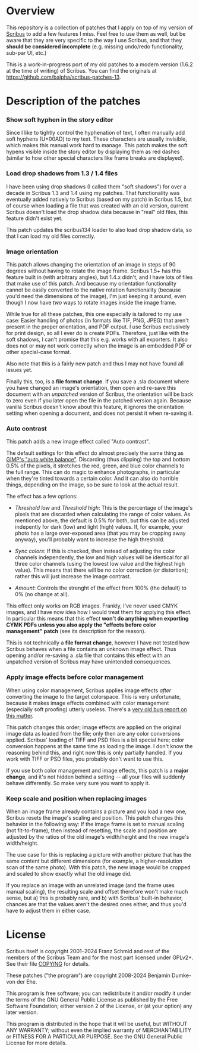# Overview

This repository is a collection of patches that I apply on top of my version of [Scribus](http://www.scribus.net/canvas/Scribus) to add a few features I miss. Feel free to use them as well, but be aware that they are very specific to the way I use Scribus, and that they **should be considered incomplete** (e.g. missing undo/redo functionality, sub-par UI, etc.)

This is a work-in-progress port of my old patches to a modern version (1.6.2 at the time of writing) of Scribus. You can find the originals at https://github.com/balpha/scribus-patches-13.

# Description of the patches

### Show soft hyphen in the story editor

Since I like to tightly control the hyphenation of text, I often manually add soft hyphens (U+00AD) to my text. These characters are usually invisible, which makes this manual work hard to manage. This patch makes the soft hypens visible inside the story editor by displaying them as red dashes (similar to how other special characters like frame breaks are displayed).

### Load drop shadows from 1.3 / 1.4 files

I have been using drop shadows (I called them "soft shadows") for over a decade in Scribus 1.3 and 1.4 using my patches. That functionality was eventually added natively to Scribus (based on my patch) in Scribus 1.5, but of course when loading a file that was created with an old version, current Scribus doesn't load the drop shadow data because in "real" old files, this feature didn't exist yet.

This patch updates the scribus134 loader to also load drop shadow data, so that I can load my old files correctly. 

### Image orientation

This patch allows changing the orientation of an image in steps of 90 degrees without having to rotate the image frame. Scribus 1.5+ has this feature built in (with arbitrary angles), but 1.4.x didn't, and I have lots of files that make use of this patch. And because my orientation functionality cannot be easily converted to the native rotation functionality (because you'd need the dimensions of the image), I'm just keeping it around, even though I now have *two* ways to rotate images inside the image frame.

While true for all these patches, this one especially is tailored to my use case: Easier handling of photos (in formats like TIF, PNG, JPEG) that aren't present in the proper orientation, and PDF output. I use Scribus exclusively for print design, so all I ever do is create PDFs. Therefore, just like with the soft shadows, I can't promise that this e.g. works with all exporters. It also does not or may not work correctly when the image is an embedded PDF or other special-case format.

Also note that this is a fairly new patch and thus I may not have found all issues yet.

Finally this, too, is a **file format change**. If you save a .sla document where you have changed an image's orientation, then open and re-save this document with an *unpatched* version of Scribus, the orientation will be back to zero even if you later open the file in the patched version again. Because vanilla Scribus doesn't know about this feature, it ignores the orientation setting when opening a document, and does not persist it when re-saving it.

### Auto contrast

This patch adds a new image effect called "Auto contrast".

The default settings for this effect do almost precisely the same thing as [GIMP's "auto white balance"](https://docs.gimp.org/2.10/en/gimp-layer-white-balance.html). Discarding (thus clipping) the top and bottom 0.5% of the pixels, it stretches the red, green, and blue color channels to the full range. This can do magic to enhance photographs, in particular when they're tinted towards a certain color. And it can also do horrible things, depending on the image, so be sure to look at the actual result.

The effect has a few options:

- *Threshold low* and *Threshold high*: This is the percentage of the image's pixels that are discarded when calculating the range of color values. As mentioned above, the default is 0.5% for both, but this can be adjusted indepently for dark (low) and light (high) values. If, for example, your photo has a large over-exposed area (that you may be cropping away anyway), you'll probably want to increase the high threshold.

- *Sync colors*: If this is checked, then instead of adjusting the color channels independently, the low and high values will be identical for all three color channels (using the lowest low value and the highest high value). This means that there will be no color correction (or distortion); rather this will just increase the image contrast.

- *Amount*: Controls the strenght of the effect from 100% (the default) to 0% (no change at all).

This effect only works on RGB images. Frankly, I've never used CMYK images, and I have now idea how I would treat them for applying this effect. In particular this means that this effect **won't do anything when exporting CYMK PDFs unless you also apply the "effects before color management" patch** (see its description for the reason).

This is not technically a **file format change**, however I have not tested how Scribus behaves when a file contains an unknown image effect. Thus opening and/or re-saving a .sla file that contains this effect with an unpatched version of Scribus may have unintended consequences.

### Apply image effects before color management

When using color management, Scribus applies image effects *after* converting the image to the target colorspace. This is very unfortunate, because it makes image effects combined with color management (especially soft proofing) utterly useless. There's a [very old bug report on this matter](https://bugs.scribus.net/view.php?id=4270).

This patch changes this order; image effects are applied on the original image data as loaded from the file; only then are any color conversions applied. Scribus' loading of TIFF and PSD files is a bit special here; color conversion happens at the same time as loading the image. I don't know the reasoning behind this, and right now this is only partially handled. If you work with TIFF or PSD files, you probably don't want to use this.

If you use both color management and image effects, this patch is a **major change**, and it's not hidden behind a setting -- all your files will suddenly behave differently. So make very sure you want to apply it.

### Keep scale and position when replacing images

When an image frame already contains a picture and you load a new one, Scribus resets the image's scaling and position. This patch changes this behavior in the following way: If the image frame is set to manual scaling (not fit-to-frame), then instead of resetting, the scale and position are adjusted by the ratios of the old image's width/height and the new image's width/height.

The use case for this is replacing a picture with another picture that has the same content but different dimensions (for example, a higher-resolution scan of the same photo). With this patch, the new image would be cropped and scaled to show exactly what the old image did.

If you replace an image with an unrelated image (and the frame uses manual scaling), the resulting scale and offset therefore won't make much sense, but a) this is probably rare, and b) with Scribus' built-in behavior, chances are that the values aren't the desired ones either, and thus you'd have to adjust them in either case.

# License

Scribus itself is copyright 2001–2024 Franz Schmid and rest of the members of the Scribus Team and for the most part licensed under GPLv2+. See their file [COPYING](https://github.com/scribusproject/scribus/blob/master/COPYING) for details.

These patches ("the program") are copyright 2008-2024 Benjamin Dumke-von der Ehe.

This program is free software; you can redistribute it and/or
modify it under the terms of the GNU General Public License
as published by the Free Software Foundation; either version 2
of the License, or (at your option) any later version.

This program is distributed in the hope that it will be useful,
but WITHOUT ANY WARRANTY; without even the implied warranty of
MERCHANTABILITY or FITNESS FOR A PARTICULAR PURPOSE.  See the
GNU General Public License for more details.